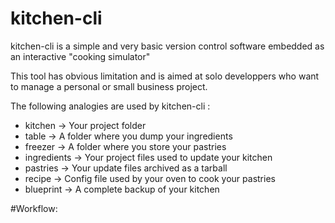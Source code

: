 # kitchen-cli

kitchen-cli is a simple and very basic version control software embedded as an interactive "cooking simulator"

This tool has obvious limitation and is aimed at solo developpers who want to manage a personal or small business project.


The following analogies are used by kitchen-cli :

*  kitchen     -> Your project folder
*  table       -> A folder where you dump your ingredients
*  freezer     -> A folder where you store your pastries
*  ingredients -> Your project files used to update your kitchen
*  pastries    -> Your update files archived as a tarball
*  recipe      -> Config file used by your oven to cook your pastries
*  blueprint   -> A complete backup of your kitchen



#Workflow:


